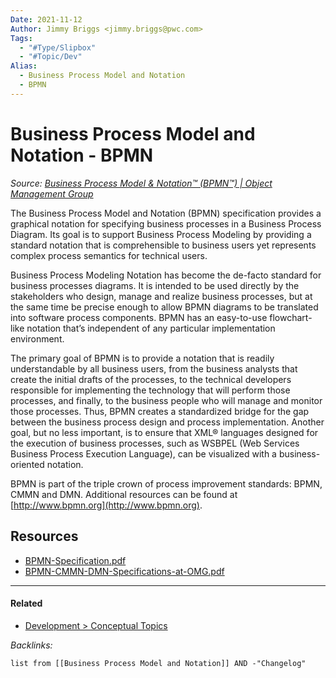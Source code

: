 ```yaml
---
Date: 2021-11-12
Author: Jimmy Briggs <jimmy.briggs@pwc.com>
Tags:
  - "#Type/Slipbox"
  - "#Topic/Dev"
Alias:
  - Business Process Model and Notation
  - BPMN
---
```


# Business Process Model and Notation - BPMN

*Source: [Business Process Model & Notation™ (BPMN™) | Object Management Group](https://www.omg.org/bpmn/index.htm)*

The Business Process Model and Notation (BPMN) specification provides a graphical notation for specifying business processes in a Business Process Diagram. Its goal is to support Business Process Modeling by providing a standard notation that is comprehensible to business users yet represents complex process semantics for technical users.

Business Process Modeling Notation has become the de-facto standard for business processes diagrams. It is intended to be used directly by the stakeholders who design, manage and realize business processes, but at the same time be precise enough to allow BPMN diagrams to be translated into software process components. BPMN has an easy-to-use flowchart-like notation that’s independent of any particular implementation environment.

The primary goal of BPMN is to provide a notation that is readily understandable by all business users, from the business analysts that create the initial drafts of the processes, to the technical developers responsible for implementing the technology that will perform those processes, and finally, to the business people who will manage and monitor those processes. Thus, BPMN creates a standardized bridge for the gap between the business process design and process implementation. Another goal, but no less important, is to ensure that XML® languages designed for the execution of business processes, such as WSBPEL (Web Services Business Process Execution Language), can be visualized with a business-oriented notation.

BPMN is part of the triple crown of process improvement standards: BPMN, CMMN and DMN. Additional resources can be found at [http://www.bpmn.org](http://www.bpmn.org).

## Resources

* [BPMN-Specification.pdf](_assets/bpmn.pdf)
* [BPMN-CMMN-DMN-Specifications-at-OMG.pdf](_assets/BPMN-CMMN-DMN-Specifications-at-OMG.pdf)

---

#### Related

* [Development > Conceptual Topics](../MOCs/Development.md#conceptual-topics)

*Backlinks:*

````dataview
list from [[Business Process Model and Notation]] AND -"Changelog"
````

